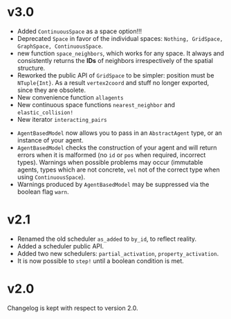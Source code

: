 # v3.0
* Added `ContinuousSpace` as a space option!!!
* Deprecated `Space` in favor of the individual spaces: `Nothing, GridSpace, GraphSpace, ContinuousSpace`.
* new function `space_neighbors`, which works for any space. It always and consistently returns the **IDs** of neighbors irrespectively
  of the spatial structure.
* Reworked the public API of `GridSpace` to be simpler: position must be `NTuple{Int}`. As a result `vertex2coord` and stuff no longer exported, since they are obsolete.
* New convenience function `allagents`
* New continuous space functions `nearest_neighbor` and `elastic_collision!`
* New iterator `interacting_pairs`
- `AgentBasedModel` now allows you to pass in an `AbstractAgent` type, or an instance of your agent.
- `AgentBasedModel` checks the construction of your agent and will return errors when it is malformed (no `id` or `pos` when required, incorrect types). Warnings when possible problems may occur (immutable agents, types which are not concrete, `vel` not of the correct type when using `ContinuousSpace`).
- Warnings produced by `AgentBasedModel` may be suppressed via the boolean flag `warn`.

# v2.1
* Renamed the old scheduler `as_added` to `by_id`, to reflect reality.
* Added a scheduler public API.
* Added two new schedulers: `partial_activation`, `property_activation`.
* It is now possible to `step!` until a boolean condition is met.
# v2.0
Changelog is kept with respect to version 2.0.
